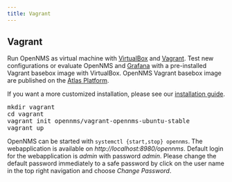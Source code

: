 ```yaml
---
title: Vagrant
---
```


## Vagrant

Run OpenNMS as virtual machine with [VirtualBox](https://www.virtualbox.org/) and [Vagrant](https://www.vagrantup.com/).
Test new configurations or evaluate OpenNMS and [Grafana](http://grafana.org) with a pre-installed Vagrant basebox image with VirtualBox.
OpenNMS Vagrant basebox image are published on the [Atlas Platform](https://atlas.hashicorp.com/opennms).

If you want a more customized installation, please see our [installation guide](https://docs.opennms.org/opennms/releases/install/guide-install/guide-install.html).

<pre class="prettyprint">
mkdir vagrant
cd vagrant
vagrant init opennms/vagrant-opennms-ubuntu-stable
vagrant up
</pre>

<script type="text/javascript" src="https://asciinema.org/a/34722.js" id="asciicast-34722" async></script>

OpenNMS can be started with `systemctl {start,stop} opennms`.
The webapplication is available on _http://localhost:8980/opennms_.
Default login for the webapplication is _admin_ with password _admin_.
Please change the default password immediately to a safe password by click on the user name in the top right navigation and choose _Change Password_.
